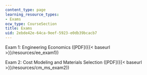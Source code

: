 ```yaml
---
content_type: page
learning_resource_types:
- Exams
ocw_type: CourseSection
title: Exams
uid: 2ebde42e-64ca-9eef-5923-e0db39bcacb7
---
```


Exam 1: Engineering Economics ([PDF]({{< baseurl >}}/resources/ee_exam1))

Exam 2: Cost Modeling and Materials Selection ([PDF]({{< baseurl >}}/resources/cm_ms_exam2))